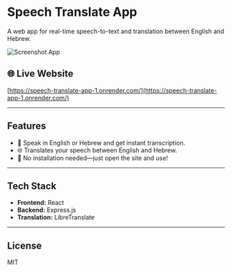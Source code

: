 # Speech Translate App

A web app for real-time speech-to-text and translation between English and Hebrew.

![Screenshot App](https://github.com/user-attachments/assets/6caf76c6-4143-4e4a-8c8e-616a398f6aca)


## 🌐 Live Website

[https://speech-translate-app-1.onrender.com/](https://speech-translate-app-1.onrender.com/)

---

## Features

- 🎤 Speak in English or Hebrew and get instant transcription.
- 🌐 Translates your speech between English and Hebrew.
- 🚀 No installation needed—just open the site and use!

---

## Tech Stack

- **Frontend:** React
- **Backend:** Express.js
- **Translation:** LibreTranslate

---

## License

MIT
